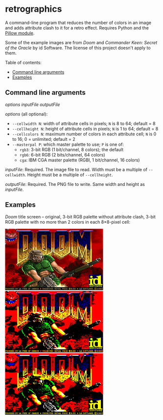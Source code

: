 # retrographics
A command-line program that reduces the number of colors in an image and adds attribute clash to it for a retro effect. Requires Python and the [Pillow module](https://python-pillow.org).

Some of the example images are from *Doom* and *Commander Keen: Secret of the Oracle* by id Software. The license of this project doesn't apply to them.

Table of contents:
* [Command line arguments](#command-line-arguments)
* [Examples](#examples)

## Command line arguments
*options* *inputFile* *outputFile*

*options* (all optional):
* `--cellwidth N`: width of attribute cells in pixels; `N` is 8 to 64; default = 8
* `--cellheight N`: height of attribute cells in pixels; `N` is 1 to 64; default = 8
* `--cellcolors N`: maximum number of colors in each attribute cell; `N` is 0 to 16; 0 = unlimited; default = 2
* `--masterpal P`: which master palette to use; `P` is one of:
  * `rgb3`: 3-bit RGB (1 bit/channel, 8 colors); the default
  * `rgb6`: 6-bit RGB (2 bits/channel, 64 colors)
  * `cga`: IBM CGA master palette (RGBI, 1 bit/channel, 16 colors)

*inputFile*: Required. The image file to read. Width must be a multiple of `--cellwidth`. Height must be a multiple of `--cellheight`.

*outputFile*: Required. The PNG file to write. Same width and height as *inputFile*.

## Examples
*Doom* title screen &ndash; original, 3-bit RGB palette without attribute clash, 3-bit RGB palette with no more than 2 colors in each 8&times;8-pixel cell:

![original](test-in/doom.png)
![8 colors](test-out/doom-8,8.png)
![8 colors and attribute clash](test-out/doom-8,2.png)
